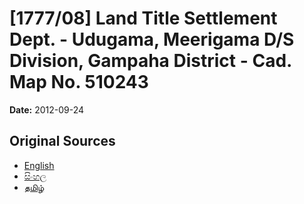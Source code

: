 # [1777/08] Land Title Settlement Dept. - Udugama, Meerigama D/S Division, Gampaha District - Cad. Map No. 510243

**Date:** 2012-09-24

## Original Sources

- [English](https://documents.gov.lk/view/extra-gazettes/2012/9/1777-08_E.pdf)
- [සිංහල](https://documents.gov.lk/view/extra-gazettes/2012/9/1777-08_S.pdf)
- [தமிழ்](https://documents.gov.lk/view/extra-gazettes/2012/9/1777-08_T.pdf)
